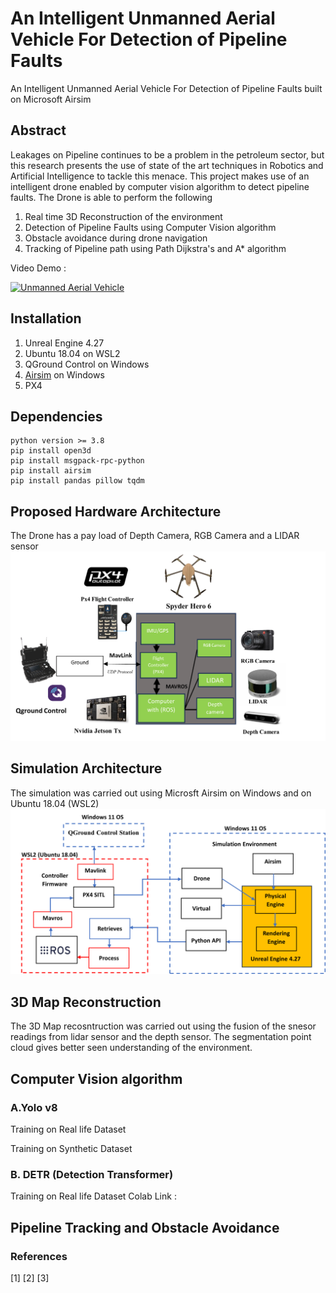 # An Intelligent Unmanned Aerial Vehicle For Detection of Pipeline Faults
An Intelligent Unmanned Aerial Vehicle For Detection of Pipeline Faults built on Microsoft Airsim
## Abstract
Leakages on Pipeline continues to be a problem in the petroleum sector, but this research presents the use of state of the art techniques in Robotics and Artificial Intelligence to tackle this menace. This project makes use of an intelligent drone enabled by computer vision algorithm to detect pipeline faults.
The Drone is able to perform the following
1. Real time 3D Reconstruction of the environment
2. Detection of Pipeline Faults using Computer Vision algorithm
3. Obstacle avoidance during drone navigation
4. Tracking of Pipeline path using Path Dijkstra's and A* algorithm

Video Demo :


[![Unmanned Aerial Vehicle](https://img.youtube.com/vi/1v-ivv_LiHk/0.jpg)](https://www.youtube.com/watch?v=1v-ivv_LiHk)


## Installation 
1. Unreal Engine 4.27
2. Ubuntu 18.04 on WSL2
3. QGround Control on Windows
4. [Airsim](https://github.com/microsoft/AirSim) on Windows 
5. PX4

## Dependencies
```
python version >= 3.8
pip install open3d
pip install msgpack-rpc-python
pip install airsim
pip install pandas pillow tqdm
```


## Proposed Hardware Architecture
The Drone has a pay load of Depth Camera, RGB Camera and a LIDAR sensor
![Proposed Hardware Architecture](images/Hardware_Architecture.png) 


## Simulation Architecture
The simulation was carried out using Microsft Airsim on Windows and on Ubuntu 18.04 (WSL2)
![Simulation Architecture](images/Internal_Architecture.png) 


## 3D Map Reconstruction
The 3D Map recosntruction was carried out using the fusion of the snesor readings from lidar sensor and the depth sensor. The segmentation point cloud gives better seen understanding of the environment.

## Computer Vision algorithm 

### A.Yolo v8
Training on Real life Dataset

Training on Synthetic Dataset

### B. DETR (Detection Transformer)
Training on Real life Dataset
Colab Link :
## Pipeline Tracking and Obstacle Avoidance

### References
[1]
[2]
[3]
